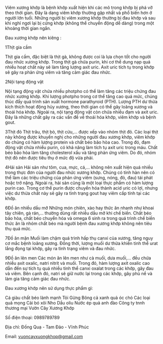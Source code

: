 Viêm xương khớp là bệnh khớp xuất hiện khi các mô trong khớp bị phá vỡ theo thời gian. Đây là dạng viêm khớp thường gặp nhất và phổ biến hơn ở người lớn tuổi. Những người bị viêm xương khớp thường bị đau khớp và sau khi nghỉ ngơi lại bị cứng khớp (không thể chuyển động dễ dàng) trong một khoảng thời gian ngắn.

Đau xương khớp nên kiêng :

1Thịt gia cầm

Thịt gia cầm, đặc biệt là thịt gà, không được coi là lựa chọn tốt cho người đau nhức xương khớp. Trong thịt gà chứa purin, khi cơ thể dung nạp quá nhiều hoạt chất này sẽ làm tăng lượng axit uric. Axit uric tích tụ trong khớp sẽ gây ra phản ứng viêm và tăng cảm giác đau nhức.

2Nội tạng động vật

Nội tạng động vật chứa nhiều photpho có thể làm tăng các triệu chứng đau nhức xương khớp. Khi lượng photpho trong cơ thể tăng cao quá mức, chúng thúc đẩy quá trình sản xuất hormone parathyroid (PTH). Lượng PTH dư thừa kích thích hoạt động hủy xương, theo thời gian có thể gây loãng xương và thoái hóa khớp. Ngoài ra, nội tạng động vật còn chứa nhiều đạm và axit uric. Đây là những chất gây ra các vấn đề về thoái hóa khớp, viêm khớp và bệnh gout.

3Thịt đỏ Thịt trâu, thịt bò, thịt cừu,… được xếp vào nhóm thịt đỏ. Các loại thịt này không được khuyến nghị cho những người đau xương khớp, viêm khớp do chúng có hàm lượng protein và chất béo bão hòa cao. Trong đó, đạm động vật chứa nhiều purin, có khả năng làm tích tụ axit uric trong máu. Chất béo bão hòa làm tăng cholesterol xấu và tăng phản ứng viêm. Do đó, nhóm thịt đỏ nên được tiêu thụ ở mức độ vừa phải.

4Hải sản Hải sản như tôm, cua, mực, cá,… không nên xuất hiện quá nhiều trong thực đơn của người đau nhức xương khớp. Chúng có tính hàn nên có thể làm các triệu chứng của phản ứng viêm (sưng, nóng, đỏ, đau) tái phát hoặc trở nặng. Ngoài ra, hải sản cũng là một loại thực phẩm có hàm lượng purin cao. Trong cơ thể purin được chuyển hóa thành acid uric có lợi, nhưng việc dư thừa chất này sẽ gây ra tình trạng gout hay viêm cấp tính tại các khớp.

6Đồ ăn nhiều dầu mỡ Những món chiên, xào hay thức ăn nhanh như khoai tây chiên, gà rán,… thường dùng rất nhiều dầu mỡ khi chế biến. Chất béo bão hòa, chất béo chuyển hóa và omega 6 sinh ra trong quá trình chế biến thức ăn là nhóm chất béo mà người bệnh đau xương khớp không nên tiêu thụ quá mức.

7Đồ ăn mặn Muối làm chậm quá trình hấp thụ canxi của xương, tăng nguy cơ mắc bệnh loãng xương. Đồng thời, lượng muối dư thừa khiến tinh thể urat lắng đọng tại khớp, gây ra tình trạng viêm và đau nhức.

9Đồ ăn lên men Các món ăn lên men như cà muối, dưa muối,… đều chứa nhiều axit oxalic, natri nitrit và muối. Trong đó, hàm lượng axit oxalic cao dẫn đến sự tích tụ quá nhiều tinh thể canxi oxalat trong các khớp, gây đau và viêm. Bên cạnh đó, natri sẽ giữ nước lại trong các khớp, gây phù nề và làm gia tăng cảm giác đau nhức.

Đau xương khớp nên sử dụng thực phẩm gì:

Cá giàu chất béo lành mạnh
Tỏi
Gừng
Bông cả xanh
quả óc chó
Các loại quả mọng
Cải bó xôi
Nho
Dầu oliu
Nước ép quả anh đào
Công ty tnnh thương mại Vườn Cây Xương Khớp

Số điện thoại: 0989789789

Địa chỉ: Đồng Quạ - Tam Đảo - Vĩnh Phúc

Email: vuoncayxuongkhop@gmail.com
